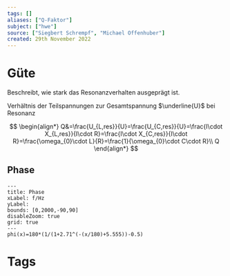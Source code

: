 ```yaml
---
tags: []
aliases: ["Q-Faktor"]
subject: ["hwe"]
source: ["Siegbert Schrempf", "Michael Offenhuber"]
created: 29th November 2022
---
```


# Güte

Beschreibt, wie stark das Resonanzverhalten ausgeprägt ist.

Verhältnis der Teilspannungen zur Gesamtspannung $\underline{U}$ bei Resonanz

$$
\begin{align*}
	Q&=\frac{U_{L,res}}{U}=\frac{U_{C,res}}{U}=\frac{I\cdot X_{L,res}}{I\cdot R}=\frac{I\cdot X_{C,res}}{I\cdot R}=\frac{\omega_{0}\cdot L}{R}=\frac{1}{\omega_{0}\cdot C\cdot R}\\
Q
\end{align*}
$$

## Phase

```functionplot
---
title: Phase
xLabel: f/Hz
yLabel: 
bounds: [0,2000,-90,90]
disableZoom: true
grid: true
---
phi(x)=180*(1/(1+2.71^(-(x/180)+5.555))-0.5)
```

# Tags